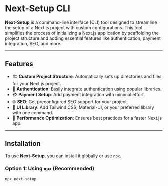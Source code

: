 # Next-Setup CLI

**Next-Setup** is a command-line interface (CLI) tool designed to streamline the setup of a Next.js project with custom configurations. This tool simplifies the process of initializing a Next.js application by scaffolding the project structure and adding essential features like authentication, payment integration, SEO, and more.

---

## Features

- 🏗️ **Custom Project Structure**: Automatically sets up directories and files for your Next.js project.
- 🔑 **Authentication**: Easily integrate authentication using popular libraries.
- 💳 **Payment Setup**: Add payment integration with minimal effort.
- 🌐 **SEO**: Get preconfigured SEO support for your project.
- 🎨 **UI Library**: Add Tailwind CSS, Material-UI, or your preferred library with one command.
- 🚀 **Performance Optimization**: Ensures best practices for a faster Next.js app.

---

## Installation

To use **Next-Setup**, you can install it globally or use `npx`.

### Option 1: Using `npx` (Recommended)
```bash
npx next-setup
